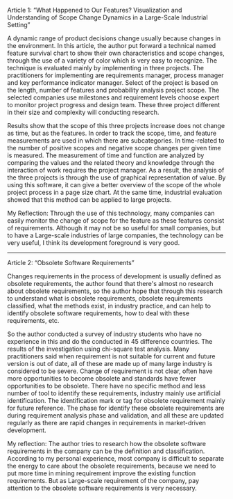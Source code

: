 Article 1: “What Happened to Our Features? Visualization and Understanding of Scope Change Dynamics in a Large-Scale Industrial Setting”

A dynamic range of product decisions change usually because changes in the environment. In this article, the author put forward a technical named feature survival chart to show their own characteristics and scope changes, through the use of a variety of color which is very easy to recognize. The technique is evaluated mainly by implementing in three projects. The practitioners for implementing are requirements manager, process manager and key performance indicator manager. Select of the project is based on the length, number of features and probability analysis project scope. The selected companies use milestones and requirement levels choose expert to monitor project progress and design team. These three project different in their size and complexity will conducting research.

Results show that the scope of this three projects increase does not change as time, but as the features. In order to track the scope, time, and feature measurements are used in which there are subcategories. In time-related to the number of positive scopes and negative scope changes per given time is measured. The measurement of time and function are analyzed by comparing the values and the related theory and knowledge through the interaction of work requires the project manager. As a result, the analysis of the three projects is through the use of graphical representation of value. By using this software, it can give a better overview of the scope of the whole project process in a page size chart. At the same time, industrial evaluation showed that this method can be applied to large projects.

My Reflection: Through the use of this technology, many companies can easily monitor the change of scope for the feature as these features consist of requirements. Although it may not be so useful for small companies, but to have a Large-scale industries of large companies, the technology can be very useful, I think its development foreground is very good.

________________________________________

Article 2: “Obsolete Software Requirements”

Changes requirements in the process of development is usually defined as obsolete requirements, the author found that there's almost no research about obsolete requirements, so the author hope that through this research to understand what is obsolete requirements, obsolete requirements classified, what the methods exist, in industry practice, and can help to identify obsolete software requirements, how to deal with these requirements, etc.

So the author conducted a survey of industry students who have no experience in this and do the conducted in 45 difference countries. The results of the investigation using chi-square test analysis. Many practitioners said when requirement is not suitable for current and future version is out of date, all of these are made up of many large industry is considered to be severe. Change of requirement is not clear, often have more opportunities to become obsolete and standards have fewer opportunities to be obsolete. There have no specific method and less number of tool to identify these requirements, industry mainly use artificial identification. The identification mark or tag for obsolete requirement mainly for future reference. The phase for identify these obsolete requirements are during requirement analysis phase and validation, and all these are updated regularly as there are rapid changes in requirements in market-driven development.

My reflection: The author tries to research how the obsolete software requirements in the company can be the definition and classification. According to my personal experience, most company is difficult to separate the energy to care about the obsolete requirements, because we need to put more time in mining requirement improve the existing function requirements. But as Large-scale requirement of the company, pay attention to the obsolete software requirements is very necessary.

